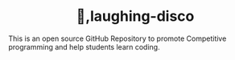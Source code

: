 <h1 align="center">👋,laughing-disco</h1>

This is an open source GitHub Repository to promote Competitive programming and help students learn coding.
